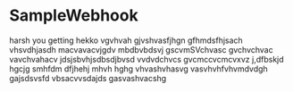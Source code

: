 # SampleWebhook
harsh
you
getting
hekko
vgvhvah
gjvshvasfjhgn
gfhmdsfhjsach
vhsvdhjasdh
macvavacvjgdv mbdbvbdsvj
gscvmSVchvasc
gvchvchvac
vavchvahacv
jdsjsbvhjsdbsdjbvsd
vvdvdchvcs
 gvcmccvcmcvxvz 
 j,dfbskjd
 hgcjg
 smhfdm
 dfjhehj
 mhvh
 hghg
vhvashvhasvg
vasvhvhfvhvmdvdgh
gajsdsvsfd
vbsacvvsdajds
gasvashvacshg

